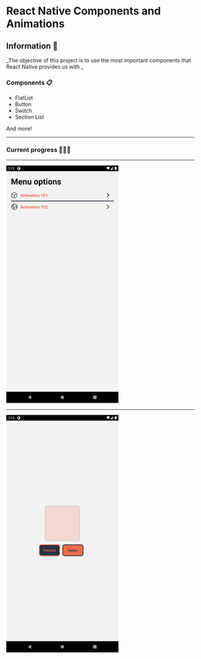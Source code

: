 # React Native Components and Animations

## Information 🚀

_The objective of this project is to use the most important components that React Native provides us with _

### Components 📋

- FlatList
- Button
- Switch
- Section List

And more!

<hr>

### Current progress 👷🏾‍♂️

<hr>
<img src="src/img/progress-1.png" alt="muestra" width=300>
<hr>
<img src="src/img/progress-2.png" alt="muestra" width=300>
